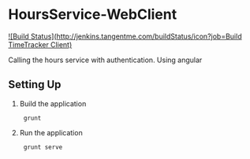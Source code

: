 # HoursService-WebClient

[![Build Status](http://jenkins.tangentme.com/buildStatus/icon?job=Build TimeTracker Client)](http://jenkins.tangentme.com/view/MicroServices/job/Build%20TimeTracker%20Client/)

Calling the hours service with authentication. Using angular

## Setting Up

1. Build the application

		grunt
		
2. Run the application

		grunt serve
